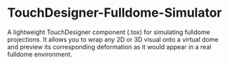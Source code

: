 # TouchDesigner-Fulldome-Simulator
A lightweight TouchDesigner component (.tox) for simulating fulldome projections. It allows you to wrap any 2D or 3D visual onto a virtual dome and preview its corresponding deformation as it would appear in a real fulldome environment.
